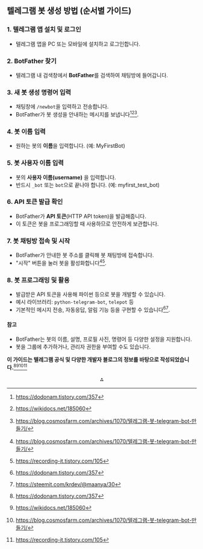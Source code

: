 
## 텔레그램 봇 생성 방법 (순서별 가이드)

### 1. 텔레그램 앱 설치 및 로그인

- 텔레그램 앱을 PC 또는 모바일에 설치하고 로그인합니다.


### 2. BotFather 찾기

- 텔레그램 내 검색창에서 **BotFather**를 검색하여 채팅방에 들어갑니다.


### 3. 새 봇 생성 명령어 입력

- 채팅창에 `/newbot`을 입력하고 전송합니다.
- BotFather가 봇 생성을 안내하는 메시지를 보냅니다[^1][^2][^3].


### 4. 봇 이름 입력

- 원하는 봇의 **이름**을 입력합니다. (예: MyFirstBot)


### 5. 봇 사용자 이름 입력

- 봇의 **사용자 이름(username)** 을 입력합니다.
- 반드시 `_bot` 또는 `bot`으로 끝나야 합니다. (예: myfirst_test_bot)


### 6. API 토큰 발급 확인

- BotFather가 **API 토큰**(HTTP API token)을 발급해줍니다.
- 이 토큰은 봇을 프로그래밍할 때 사용하므로 안전하게 보관합니다.


### 7. 봇 채팅방 접속 및 시작

- BotFather가 안내한 봇 주소를 클릭해 봇 채팅방에 접속합니다.
- "시작" 버튼을 눌러 봇을 활성화합니다[^3][^4].


### 8. 봇 프로그래밍 및 활용

- 발급받은 API 토큰을 사용해 파이썬 등으로 봇을 개발할 수 있습니다.
- 예시 라이브러리: `python-telegram-bot`, `telepot` 등
- 기본적인 메시지 전송, 자동응답, 알림 기능 등을 구현할 수 있습니다[^1][^5].


#### 참고

- BotFather는 봇의 이름, 설명, 프로필 사진, 명령어 등 다양한 설정을 지원합니다.
- 봇을 그룹에 추가하거나, 관리자 권한을 부여할 수도 있습니다.

**이 가이드는 텔레그램 공식 및 다양한 개발자 블로그의 정보를 바탕으로 작성되었습니다.**[^1][^2][^3][^4]

<div style="text-align: center">⁂</div>

[^1]: https://dodonam.tistory.com/357

[^2]: https://wikidocs.net/185060

[^3]: https://blog.cosmosfarm.com/archives/1070/텔레그램-봇-telegram-bot-만들기/

[^4]: https://recording-it.tistory.com/105

[^5]: https://steemit.com/krdev/@maanya/30

[^6]: https://junesker.tistory.com/6

[^7]: https://jow1025.tistory.com/317

[^8]: https://hogni.tistory.com/77

[^9]: https://midoriiroplace.tistory.com/62

[^10]: https://apidog.com/kr/blog/beginners-guide-to-telegram-bot-api-2/

